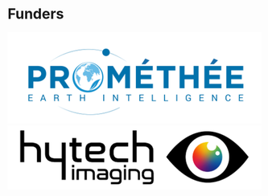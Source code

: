 # Funders

<a href="https://www.promethee.earth/en//" target="_blank">
  <img src="images/promethee.png" alt="Prométhée logo" width="600">
</a>

<a href="https://hytech-imaging.fr/" target="_blank">
  <img src="images/hytech.png" alt="hytech logo" width="600">
</a>
